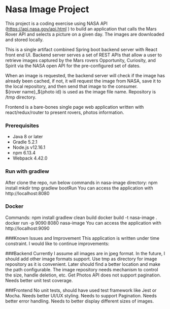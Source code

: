# Nasa Image Project

This project is a coding exercise using NASA API (https://api.nasa.gov/api.html ) to build an application that calls the Mars Rover API and selects a picture on a given day. 
The images are downloaded and stored locally. 

This is a single artifact combined Spring boot backend server with React front end UI.
Backend server serves a set of REST APIs that allow a user to retrieve images captured by the Mars rovers Opportunity, Curiosity, and Spirit via the NASA open API for the pre-configured set of dates.  

When an image is requested, the backend server will check if the image has already been cached, if not, it will request the image from NASA, save it to the local repository, and then send that image to the consumer.  
${rover name}_${photo id} is used as the image file name. Repository is /tmp directory.

Frontend is a bare-bones single page web application written with react/redux/router to present rovers, photos information.
### Prerequisites

 * Java 8 or later
 * Gradle 5.2.1
 * Node.js v12.16.1
 * npm 6.13.4
 * Webpack 4.42.0

### Run with gradlew 
After clone the repo, run below commands in nasa-image directory:
npm install
mkdir tmp
gradlew bootRun
You can access the application with http://localhost:8080

### Docker
Commands: 
npm install
gradlew clean build
docker build -t nasa-image .
docker run -p 9090:8080 nasa-image
You can access the application with http://localhost:9090

###Known Issues and Improvement
This application is written under time constraint. I would like to continue improvements:

###Backend
    Currently I assume all images are in jpeg format. In the future, I should add other image formats support.
    Use tmp as directory for image repository as it is convenient. Later should find a better location and make the path configurable.
    The image repository needs mechanism to control the size, handle deletion, etc.
    Get Photos API does not support pagination.
    Needs better unit test coverage.

###Frontend
    No unit tests, should have used test framework like Jest or Mocha.
    Needs better UI/UX styling.
    Needs to support Pagination.
    Needs better error handling.
    Needs to better display different sizes of images.
    
    


